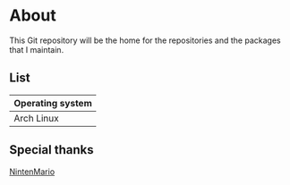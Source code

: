 # About
This Git repository will be the home for the repositories and the packages that I maintain.

## List

| Operating system |
|------------------|
|    Arch Linux    |

## Special thanks

[NintenMario](nintenmario.deviantar.com)